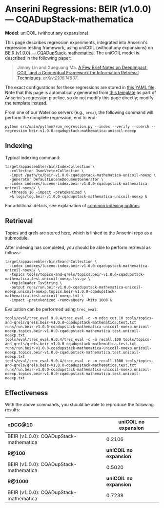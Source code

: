 # Anserini Regressions: BEIR (v1.0.0) &mdash; CQADupStack-mathematica

**Model**: uniCOIL (without any expansions)

This page describes regression experiments, integrated into Anserini's regression testing framework, using uniCOIL (without any expansions) on [BEIR (v1.0.0) &mdash; CQADupStack-mathematica](http://beir.ai/).
The uniCOIL model is described in the following paper:

> Jimmy Lin and Xueguang Ma. [A Few Brief Notes on DeepImpact, COIL, and a Conceptual Framework for Information Retrieval Techniques.](https://arxiv.org/abs/2106.14807) _arXiv:2106.14807_.

The exact configurations for these regressions are stored in [this YAML file](../../src/main/resources/regression/beir-v1.0.0-cqadupstack-mathematica-unicoil-noexp.yaml).
Note that this page is automatically generated from [this template](../../src/main/resources/docgen/templates/beir-v1.0.0-cqadupstack-mathematica-unicoil-noexp.template) as part of Anserini's regression pipeline, so do not modify this page directly; modify the template instead.

From one of our Waterloo servers (e.g., `orca`), the following command will perform the complete regression, end to end:

```
python src/main/python/run_regression.py --index --verify --search --regression beir-v1.0.0-cqadupstack-mathematica-unicoil-noexp
```

## Indexing

Typical indexing command:

```
target/appassembler/bin/IndexCollection \
  -collection JsonVectorCollection \
  -input /path/to/beir-v1.0.0-cqadupstack-mathematica-unicoil-noexp \
  -generator DefaultLuceneDocumentGenerator \
  -index indexes/lucene-index.beir-v1.0.0-cqadupstack-mathematica-unicoil-noexp/ \
  -threads 16 -impact -pretokenized \
  >& logs/log.beir-v1.0.0-cqadupstack-mathematica-unicoil-noexp &
```

For additional details, see explanation of [common indexing options](../../docs/common-indexing-options.md).

## Retrieval

Topics and qrels are stored [here](https://github.com/castorini/anserini-tools/tree/master/topics-and-qrels), which is linked to the Anserini repo as a submodule.

After indexing has completed, you should be able to perform retrieval as follows:

```
target/appassembler/bin/SearchCollection \
  -index indexes/lucene-index.beir-v1.0.0-cqadupstack-mathematica-unicoil-noexp/ \
  -topics tools/topics-and-qrels/topics.beir-v1.0.0-cqadupstack-mathematica.test.unicoil-noexp.tsv.gz \
  -topicReader TsvString \
  -output runs/run.beir-v1.0.0-cqadupstack-mathematica-unicoil-noexp.unicoil-noexp.topics.beir-v1.0.0-cqadupstack-mathematica.test.unicoil-noexp.txt \
  -impact -pretokenized -removeQuery -hits 1000 &
```

Evaluation can be performed using `trec_eval`:

```
tools/eval/trec_eval.9.0.4/trec_eval -c -m ndcg_cut.10 tools/topics-and-qrels/qrels.beir-v1.0.0-cqadupstack-mathematica.test.txt runs/run.beir-v1.0.0-cqadupstack-mathematica-unicoil-noexp.unicoil-noexp.topics.beir-v1.0.0-cqadupstack-mathematica.test.unicoil-noexp.txt
tools/eval/trec_eval.9.0.4/trec_eval -c -m recall.100 tools/topics-and-qrels/qrels.beir-v1.0.0-cqadupstack-mathematica.test.txt runs/run.beir-v1.0.0-cqadupstack-mathematica-unicoil-noexp.unicoil-noexp.topics.beir-v1.0.0-cqadupstack-mathematica.test.unicoil-noexp.txt
tools/eval/trec_eval.9.0.4/trec_eval -c -m recall.1000 tools/topics-and-qrels/qrels.beir-v1.0.0-cqadupstack-mathematica.test.txt runs/run.beir-v1.0.0-cqadupstack-mathematica-unicoil-noexp.unicoil-noexp.topics.beir-v1.0.0-cqadupstack-mathematica.test.unicoil-noexp.txt
```

## Effectiveness

With the above commands, you should be able to reproduce the following results:

| **nDCG@10**                                                                                                  | **uniCOIL no expansion**|
|:-------------------------------------------------------------------------------------------------------------|-----------|
| BEIR (v1.0.0): CQADupStack-mathematica                                                                       | 0.2106    |
| **R@100**                                                                                                    | **uniCOIL no expansion**|
| BEIR (v1.0.0): CQADupStack-mathematica                                                                       | 0.5020    |
| **R@1000**                                                                                                   | **uniCOIL no expansion**|
| BEIR (v1.0.0): CQADupStack-mathematica                                                                       | 0.7238    |
